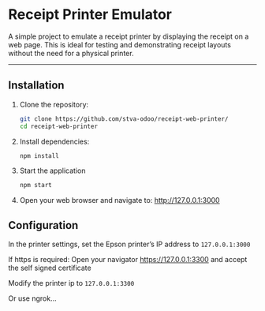 # Receipt Printer Emulator

A simple project to emulate a receipt printer by displaying the receipt on a web page. This is ideal for testing and demonstrating receipt layouts without the need for a physical printer.

---

## Installation

1. Clone the repository:
   ```bash
   git clone https://github.com/stva-odoo/receipt-web-printer/
   cd receipt-web-printer
   ```
2. Install dependencies:
   ```bash
   npm install
   ```
3. Start the application
   ```bash
   npm start
   ```
4. Open your web browser and navigate to:
   http://127.0.0.1:3000

## Configuration

In the printer settings, set the Epson printer’s IP address to `127.0.0.1:3000`

If https is required:
Open your navigator https://127.0.0.1:3300 and accept the self signed certificate

Modify the printer ip to `127.0.0.1:3300`

Or use ngrok...
